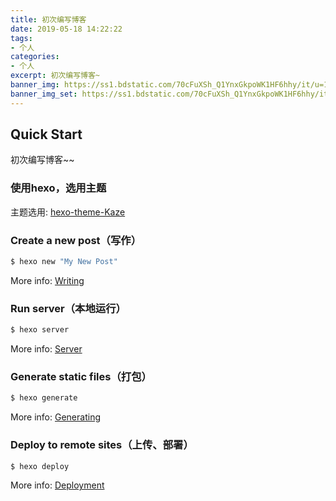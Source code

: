 ```yaml
---
title: 初次编写博客
date: 2019-05-18 14:22:22
tags:
- 个人
categories:
- 个人
excerpt: 初次编写博客~
banner_img: https://ss1.bdstatic.com/70cFuXSh_Q1YnxGkpoWK1HF6hhy/it/u=1850836699,2666196788&fm=26&gp=0.jpg
banner_img_set: https://ss1.bdstatic.com/70cFuXSh_Q1YnxGkpoWK1HF6hhy/it/u=1850836699,2666196788&fm=26&gp=0.jpg
---
```



## Quick Start
初次编写博客~~

### 使用hexo，选用主题

主题选用: [hexo-theme-Kaze](https://github.com/theme-kaze/hexo-theme-kaze)


### Create a new post（写作）

``` bash
$ hexo new "My New Post"
```

More info: [Writing](https://hexo.io/zh-cn/docs/writing.html)

### Run server（本地运行）

``` bash
$ hexo server
```

More info: [Server](https://hexo.io/zh-cn/docs/server.html)

### Generate static files（打包）

``` bash
$ hexo generate
```

More info: [Generating](https://hexo.io/zh-cn/docs/generating.html)

### Deploy to remote sites（上传、部署）

``` bash
$ hexo deploy
```

More info: [Deployment](https://hexo.io/zh-cn/docs/one-command-deployment.html)
